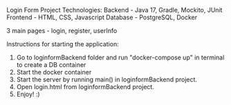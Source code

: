 Login Form Project
Technologies:
Backend - Java 17, Gradle, Mockito, JUnit
Frontend - HTML, CSS, Javascript
Database - PostgreSQL, Docker

3 main pages - login, register, userInfo

Instructions for starting the application:
1) Go to loginformBackend folder and run "docker-compose up" in terminal to create a DB container
2) Start the docker container
3) Start the server by running main() in loginformBackend project.
4) Open login.html from loginformBackend project.
5) Enjoy! :)
